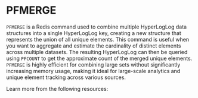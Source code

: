 # PFMERGE

`PFMERGE` is a Redis command used to combine multiple HyperLogLog data structures into a single HyperLogLog key, creating a new structure that represents the union of all unique elements. This command is useful when you want to aggregate and estimate the cardinality of distinct elements across multiple datasets. The resulting HyperLogLog can then be queried using `PFCOUNT` to get the approximate count of the merged unique elements. `PFMERGE` is highly efficient for combining large sets without significantly increasing memory usage, making it ideal for large-scale analytics and unique element tracking across various sources.

Learn more from the following resources:
